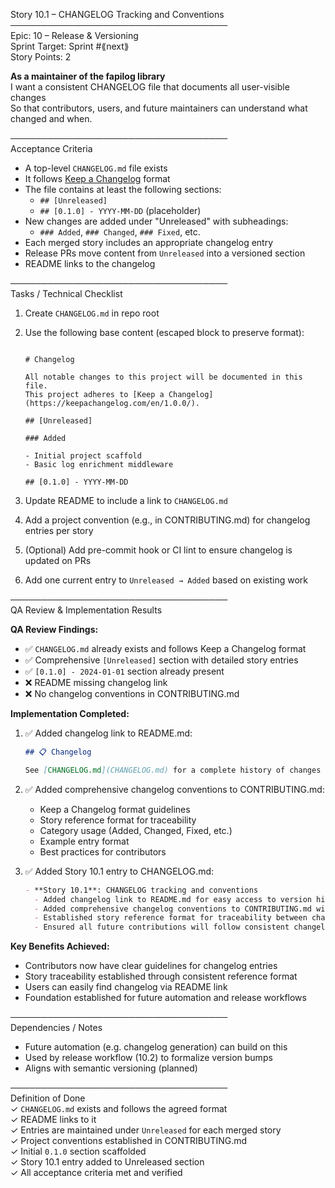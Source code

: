 Story 10.1 – CHANGELOG Tracking and Conventions  
───────────────────────────────────  
Epic: 10 – Release & Versioning  
Sprint Target: Sprint #⟪next⟫  
Story Points: 2

**As a maintainer of the fapilog library**  
I want a consistent CHANGELOG file that documents all user-visible changes  
So that contributors, users, and future maintainers can understand what changed and when.

───────────────────────────────────  
Acceptance Criteria

- A top-level `CHANGELOG.md` file exists
- It follows [Keep a Changelog](https://keepachangelog.com/en/1.0.0/) format
- The file contains at least the following sections:
  - `## [Unreleased]`
  - `## [0.1.0] - YYYY-MM-DD` (placeholder)
- New changes are added under "Unreleased" with subheadings:
  - `### Added`, `### Changed`, `### Fixed`, etc.
- Each merged story includes an appropriate changelog entry
- Release PRs move content from `Unreleased` into a versioned section
- README links to the changelog

───────────────────────────────────  
Tasks / Technical Checklist

1. Create `CHANGELOG.md` in repo root
2. Use the following base content (escaped block to preserve format):

   ```

   # Changelog

   All notable changes to this project will be documented in this file.
   This project adheres to [Keep a Changelog](https://keepachangelog.com/en/1.0.0/).

   ## [Unreleased]

   ### Added

   - Initial project scaffold
   - Basic log enrichment middleware

   ## [0.1.0] - YYYY-MM-DD

   ```

3. Update README to include a link to `CHANGELOG.md`
4. Add a project convention (e.g., in CONTRIBUTING.md) for changelog entries per story
5. (Optional) Add pre-commit hook or CI lint to ensure changelog is updated on PRs
6. Add one current entry to `Unreleased → Added` based on existing work

───────────────────────────────────  
QA Review & Implementation Results

**QA Review Findings:**

- ✅ `CHANGELOG.md` already exists and follows Keep a Changelog format
- ✅ Comprehensive `[Unreleased]` section with detailed story entries
- ✅ `[0.1.0] - 2024-01-01` section already present
- ❌ README missing changelog link
- ❌ No changelog conventions in CONTRIBUTING.md

**Implementation Completed:**

1. ✅ Added changelog link to README.md:

   ```markdown
   ## 📋 Changelog

   See [CHANGELOG.md](CHANGELOG.md) for a complete history of changes and releases.
   ```

2. ✅ Added comprehensive changelog conventions to CONTRIBUTING.md:

   - Keep a Changelog format guidelines
   - Story reference format for traceability
   - Category usage (Added, Changed, Fixed, etc.)
   - Example entry format
   - Best practices for contributors

3. ✅ Added Story 10.1 entry to CHANGELOG.md:
   ```markdown
   - **Story 10.1**: CHANGELOG tracking and conventions
     - Added changelog link to README.md for easy access to version history
     - Added comprehensive changelog conventions to CONTRIBUTING.md with Keep a Changelog format guidelines
     - Established story reference format for traceability between changes and user stories
     - Ensured all future contributions will follow consistent changelog entry patterns
   ```

**Key Benefits Achieved:**

- Contributors now have clear guidelines for changelog entries
- Story traceability established through consistent reference format
- Users can easily find changelog via README link
- Foundation established for future automation and release workflows

───────────────────────────────────  
Dependencies / Notes

- Future automation (e.g. changelog generation) can build on this
- Used by release workflow (10.2) to formalize version bumps
- Aligns with semantic versioning (planned)

───────────────────────────────────  
Definition of Done  
✓ `CHANGELOG.md` exists and follows the agreed format  
✓ README links to it  
✓ Entries are maintained under `Unreleased` for each merged story  
✓ Project conventions established in CONTRIBUTING.md  
✓ Initial `0.1.0` section scaffolded  
✓ Story 10.1 entry added to Unreleased section  
✓ All acceptance criteria met and verified
